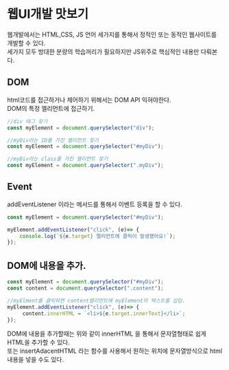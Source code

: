# 웹UI개발 맛보기
웹개발에서는 HTML,CSS, JS 언어 세가지를 통해서 정적인 또는 동적인 웹사이트를 개발할 수 있다.  
세가지 모두 방대한 분량의 학습꺼리가 필요하지만 JS위주로 핵심적인 내용만 다뤄본다.

## DOM
html코드를 접근하거나 제어하기 위해서는 DOM API 익혀야한다.  
DOM의 특정 엘리먼트에 접근하기.
```javascript
//div 태그 찾기
const myElement = document.querySelector("div");

//myDiv라는 ID를 가진 엘리먼트 찾기
const myElement = document.querySelector("#myDiv");

//myDiv라는 class를 가진 엘리먼트 찾기
const myElement = document.querySelector(".myDiv");
```

## Event
addEventListener 이라는 메서드를 통해서 이벤트 등록을 할 수 있다.
```javascript
const myElement = document.querySelector("#myDiv");

myElement.addEventListener("click", (e)=> {
    console.log(`${e.target} 엘리먼트에 클릭이 발생했어요!`);
});
```

## DOM에 내용을 추가.
```javascript
const myElement = document.querySelector("#myDiv");
const content = document.querySelector(".content");

//myElment를 클릭하면 content엘리먼트에 myElement의 텍스트를 삽입.
myElement.addEventListener("click", (e)=> {
     content.innerHTML = `<li>${e.target.innerText}</li>`;
});
```
DOM에 내용을 추가할때는 위와 같이 innerHTML 을 통해서 문자열형태로 쉽게 HTML을 추가할 수 있다.  
또는 insertAdacentHTML 라는 함수를 사용해서 원하는 위치에 문자열방식으로 html 내용을 넣을 수도 있다.